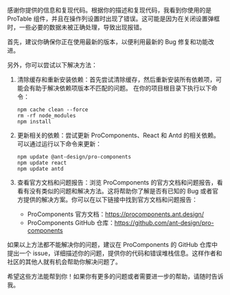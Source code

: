 感谢你提供的信息和复现代码。根据你的描述和复现代码，我看到你使用的是 ProTable 组件，并且在操作列设置时出现了错误。这可能是因为在关闭设置弹框时，一些必要的数据未被正确处理，导致出现报错。

首先，建议你确保你正在使用最新的版本，以便利用最新的 Bug 修复和功能改进。

另外，你可以尝试以下解决方法：

1. 清除缓存和重新安装依赖：首先尝试清除缓存，然后重新安装所有依赖项，可能会有助于解决依赖项版本不匹配的问题。
   在你的项目根目录下执行以下命令：

   ```
   npm cache clean --force
   rm -rf node_modules
   npm install
   ```

2. 更新相关的依赖：尝试更新 ProComponents、React 和 Antd 的相关依赖。可以通过运行以下命令来更新：

   ```
   npm update @ant-design/pro-components
   npm update react
   npm update antd
   ```

3. 查看官方文档和问题报告：浏览 ProComponents 的官方文档和问题报告，看看有没有类似的问题和解决方法。这将帮助你了解是否有已知的 Bug 或者官方提供的解决方案。你可以在以下链接中找到官方文档和问题报告：

   - ProComponents 官方文档：https://procomponents.ant.design/
   - ProComponents GitHub 仓库：https://github.com/ant-design/pro-components

如果以上方法都不能解决你的问题，建议在 ProComponents 的 GitHub 仓库中提出一个 issue，详细描述你的问题，提供你的代码和错误堆栈信息。这样作者和社区的其他人就有机会帮助你解决问题了。

希望这些方法能帮到你！如果你有更多的问题或者需要进一步的帮助，请随时告诉我。
